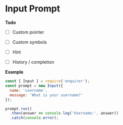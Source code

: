 # Input Prompt

**Todo**

- [ ] Custom pointer
- [ ] Custom symbols
- [ ] Hint
- [ ] History / completion


**Example**

```js
const { Input } = require('enquirer');
const prompt = new Input({
  name: 'username',
  message: 'What is your username?'
});

prompt.run()
  .then(answer => console.log('Username:', answer))
  .catch(console.error);
```
